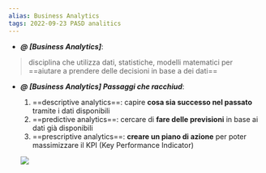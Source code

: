 ```yaml
---
alias: Business Analytics
tags: 2022-09-23 PASD analitics
---
```


- ***@ [Business Analytics]***:
> disciplina che utilizza dati, statistiche, modelli matematici per ==aiutare a prendere delle decisioni in base a dei dati==


- ***@ [Business Analytics] Passaggi che racchiud***:
	1. ==descriptive analytics==: capire **cosa sia successo nel passato** tramite i dati disponibili
	2. ==predictive analytics==: cercare di **fare delle previsioni** in base ai dati già disponibili
	3. ==prescriptive analytics==: **creare un piano di azione** per poter massimizzare il KPI (Key Performance Indicator)
	
	![](Uni/PASD/img/businessAnalytics.jpeg)
